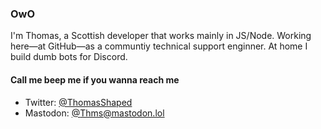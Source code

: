 ### OwO

I'm Thomas, a Scottish developer that works mainly in JS/Node. Working here—at GitHub—as a communtiy technical support enginner. At home I build dumb bots for Discord.

#### Call me beep me if you wanna reach me
- Twitter: [@ThomasShaped](https://twitter.com/ThomasShaped)
- Mastodon: [@Thms@mastodon.lol](https://mastodon.lol/@thms)
